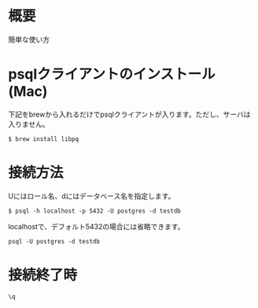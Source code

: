 # 概要
簡単な使い方

# psqlクライアントのインストール (Mac)
下記をbrewから入れるだけでpsqlクライアントが入ります。ただし、サーバは入りません。
```
$ brew install libpq
```

# 接続方法
Uにはロール名、dにはデータベース名を指定します。
```
$ psql -h localhost -p 5432 -U postgres -d testdb
```

localhostで、デフォルト5432の場合には省略できます。
```
psql -U postgres -d testdb
```

# 接続終了時
```
\q
```
